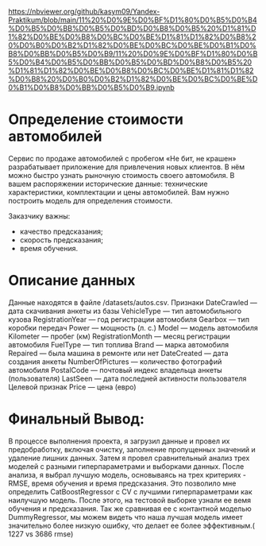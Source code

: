 https://nbviewer.org/github/kasym09/Yandex-Praktikum/blob/main/11%20%D0%9E%D0%BF%D1%80%D0%B5%D0%B4%D0%B5%D0%BB%D0%B5%D0%BD%D0%B8%D0%B5%20%D1%81%D1%82%D0%BE%D0%B8%D0%BC%D0%BE%D1%81%D1%82%D0%B8%20%D0%B0%D0%B2%D1%82%D0%BE%D0%BC%D0%BE%D0%B1%D0%B8%D0%BB%D0%B5%D0%B9/11%20%D0%9E%D0%BF%D1%80%D0%B5%D0%B4%D0%B5%D0%BB%D0%B5%D0%BD%D0%B8%D0%B5%20%D1%81%D1%82%D0%BE%D0%B8%D0%BC%D0%BE%D1%81%D1%82%D0%B8%20%D0%B0%D0%B2%D1%82%D0%BE%D0%BC%D0%BE%D0%B1%D0%B8%D0%BB%D0%B5%D0%B9.ipynb
# Определение стоимости автомобилей
Сервис по продаже автомобилей с пробегом «Не бит, не крашен» разрабатывает приложение для привлечения новых клиентов. В нём можно быстро узнать рыночную стоимость своего автомобиля. В вашем распоряжении исторические данные: технические характеристики, комплектации и цены автомобилей. Вам нужно построить модель для определения стоимости. 

Заказчику важны:

- качество предсказания;
- скорость предсказания;
- время обучения.

# Описание данных
Данные находятся в файле /datasets/autos.csv. 
Признаки
DateCrawled — дата скачивания анкеты из базы
VehicleType — тип автомобильного кузова
RegistrationYear — год регистрации автомобиля
Gearbox — тип коробки передач
Power — мощность (л. с.)
Model — модель автомобиля
Kilometer — пробег (км)
RegistrationMonth — месяц регистрации автомобиля
FuelType — тип топлива
Brand — марка автомобиля
Repaired — была машина в ремонте или нет
DateCreated — дата создания анкеты
NumberOfPictures — количество фотографий автомобиля
PostalCode — почтовый индекс владельца анкеты (пользователя)
LastSeen — дата последней активности пользователя
Целевой признак
Price — цена (евро)


# Финальный Вывод:
В процессе выполнения проекта, я загрузил данные и провел их предобработку, включая очистку, заполнение пропущенных значений и удаление лишних данных. Затем я провел сравнительный анализ трех моделей с разными гиперпараметрами и выборками данных. После анализа, я выбрал лучшую модель, основываясь на трех критериях - RMSE, время обучения и время предсказания. Это позволило мне определить CatBoostRegressor с CV  с лучшими гиперпараметрами как наилучшую модель. После этого, на тестовой выборке узнали  ее вемя обучения и предсказания. Так же сравнивая ее с контантной моделью DummyRegressor, мы можем видеть что наша лучшая модель имеет значительно более низкую ошибку, что делает ее более эффективным.( 1227 vs 3686 rmse)
